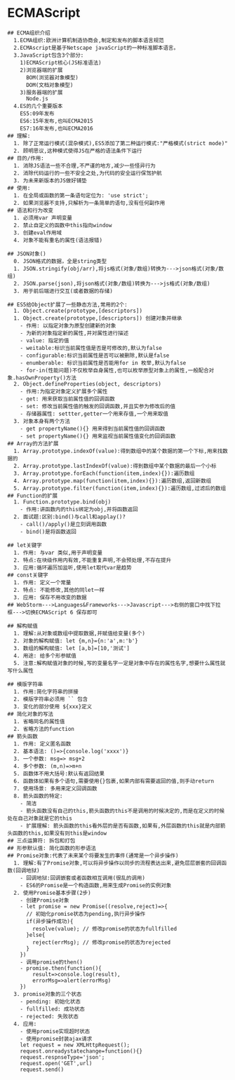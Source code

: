   # ECMAScript
    ## ECMA组织介绍
      1.ECMA组织:欧洲计算机制造协商会,制定和发布的脚本语言规范
      2.ECMAscript是基于Netscape javaScript的一种标准脚本语言。
      3.JavaScript包含3个部分:
        1)ECMAScript核心(JS标准语法)
        2)浏览器端的扩展
          BOM(浏览器对象模型)
          DOM(文档对象模型)
        3)服务器端的扩展
          Node.js
      4.ES的几个重要版本
        ES5:09年发布
        ES6:15年发布,也叫ECMA2015
        ES7:16年发布,也叫ECMA2016
    ## 理解:
      1. 除了正常运行模式(混杂模式),ES5添加了第二种运行模式:"严格模式(strict mode)"
      2. 顾明思议,这种模式使得JS在严格的语法条件下运行
    ## 目的/作用:
      1. 消除JS语法一些不合理,不严谨的地方,减少一些怪异行为
      2. 消除代码运行的一些不安全之处,为代码的安全运行保驾护航
      3. 为未来新版本的JS做好铺垫
    ## 使用:
      1. 在全局或函数的第一条语句定位为: 'use strict';
      2. 如果浏览器不支持,只解析为一条简单的语句,没有任何副作用
    ## 语法和行为改变
      1. 必须用var 声明变量
      2. 禁止自定义的函数中this指向window
      3. 创建eval作用域
      4. 对象不能有重名的属性(语法报错)

    ## JSON对象()
      0. JSON格式的数据，全是string类型
      1. JSON.stringify(obj/arr),将js格式(对象/数组)转换为--->json格式(对象/数组)
      2. JSON.parse(json),将json格式(对象/数组)转换为--->js格式(对象/数组)
      3. 用于前后端进行交互(或者数据的存储)

    ## ES5给Object扩展了一些静态方法,常用的2个:
      1. Object.create(prototype,[descriptors])
      1. Object.create(prototype,[descriptors]) 创建对象并继承
        - 作用: 以指定对象为原型创建新的对象
        - 为新的对象指定新的属性,并对属性进行描述
        - value: 指定的值
        - weitable:标识当前属性值是否是可修改的,默认为false
        - configurable:标识当前属性是否可以被删除,默认是false
        - enumberable: 标识当前属性是否能用for in 枚举,默认为false
        - for-in(性能问题)不仅枚举自身属性,也可以枚举原型对象上的属性,一般配合对象.hasOwnProperty()方法
      2. Object.defineProperties(object, descriptors)
        - 作用:为指定对象定义扩展多个属性
        - get: 用来获取当前属性值的回调函数
        - set: 修改当前属性值的触发的回调函数,并且实参为修改后的值
        - 存储器属性: settter,getter一个用来存值,一个用来取值
      3. 对象本身有两个方法
        - get propertyName(){} 用来得到当前属性值的回调函数
        - set propertyName(){} 用来监视当前属性值变化的回调函数
    ## Array的方法扩展
      1. Array.prototype.indexOf(value):得到数组中的某个数据的第一个下标,用来找数据的
      2. Array.prototype.lastIndexOf(value):得到数组中某个数据的最后一个小标
      3. Array.prototype.forEach(function(item,index){}):遍历数组
      4. Array.prototype.map(function(item,index){}):遍历数组,返回新数组
      5. Array.prototype.filter(function(item,index){}):遍历数组,过滤后的数组
    ## Function的扩展
      1. Function.prototype.bind(obj)
        - 作用:讲函数内的this绑定为obj,并将函数返回
      2. 面试题:区别:bind()与call和applay()?
        - call()/apply()是立刻调用函数
        - bind()是将函数返回

    ## let关键字
      1. 作用: 与var 类似,用于声明变量
      2. 特点:在块级作用内有效,不能重复声明,不会预处理,不存在提升
      3. 应用:循环遍历加监听,使用let取代var是趋势
    ## const关键字
      1. 作用: 定义一个常量
      2. 特点: 不能修改,其他的同let一样
      3. 应用: 保存不用改变的数据
    ## WebStorm--->Languages&Frameworks--->Javascript--->右侧的窗口中找下拉框--->切换ECMAScript 6 保存即可

    ## 解构赋值
      1. 理解:从对象或数组中提取数据,并赋值给变量(多个)
      2. 对象的解构赋值: let {m,n}={n:'a',m:'b'}
      3. 数组的解构赋值: let [a,b]=[10,'测试']
      4. 用途: 给多个形参赋值
      5. 注意:解构赋值对象的时候,写的变量名字一定是对象中存在的属性名字,想要什么属性就写什么属性

    ## 模版字符串
      1. 作用:简化字符串的拼接
      2. 模版字符串必须用 `` 包含
      3. 变化的部分使用 ${xxx}定义
    ## 简化对象的写法
      1. 省略同名的属性值
      2. 省略方法的function
    ## 箭头函数
      1. 作用: 定义匿名函数
      2. 基本语法: ()=>{console.log('xxxx')}
      3. 一个参数: msg=> msg+2
      4. 多个参数: (m,n)=>m+n
      5. 函数体不用大括号:默认有返回结果
      6. 函数体如果有多个语句,需要使用{}包裹,如果内部有需要返回的值,则手动return
      7. 使用场景: 多用来定义回调函数
      8. 箭头函数的特定:
        - 简洁
        - 箭头函数没有自己的this,箭头函数的this不是调用的时候决定的,而是在定义的时候处在自己对象就是它的this
        - 扩展理解: 箭头函数的this看外层的是否有函数,如果有,外层函数的this就是内部箭头函数的this,如果没有则this是window
    ## 三点运算符: 拆包和打包
    ## 形参默认值: 简化函数的形参语法
    ## Promise对象:代表了未来某个将要发生的事件(通常是一个异步操作)
      1. 理解:有了Promise对象,可以将异步操作以同步的流程表达出来,避免层层嵌套的回调函数(回调地狱)
        - 回调地狱:回调嵌套或者函数相互调用(很乱的调用)
        - ES6的Promise是一个构造函数,用来生成Promise的实例对象
      2. 使用Promise基本步骤(2步)
        - 创建Promise对象
        - let promise = new Promise((resolve,reject)=>{
          // 初始化promise状态为pending,执行异步操作
          if(异步操作成功){
            resolve(value); // 修改promise的状态为fullfilled
          }else{
            reject(errMsg); // 修改promise的状态为rejected
          }
        })
        - 调用promise的then()
        - promise.then(function(){
            result=>console.log(result),
            errorMsg=>alert(errorMsg)
        })
      3. promise对象的三个状态
        - pending: 初始化状态
        - fullfilled: 成功状态
        - rejected: 失败状态
      4. 应用:
        - 使用promise实现超时状态
        - 使用promise封装ajax请求
        let request = new XMLHttpRequest();
        request.onreadystatechange=function(){}
        request.respnseType='json';
        request.open('GET',url)
        request.send()